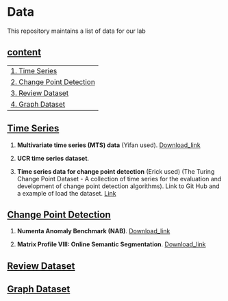 # Data

This repository maintains a list of data for our lab

## [content](#content)

<table>
<tr><td colspan="2"><a href="#Time-Series">1. Time Series</a></td></tr> 
<tr><td colspan="2"><a href="#Time-Series">2. Change Point Detection </a></td></tr> 
<tr><td colspan="2"><a href="#Review-Dataset">3. Review Dataset</a></td></tr> 
<tr><td colspan="2"><a href="#Graph-Dataset">4. Graph Dataset</a></td></tr> 
</table>

## [Time Series](#content)
1. **Multivariate time series (MTS) data** (Yifan used). [Download_link](https://www.cs.nmsu.edu/kddlab/data/time_series/mts_data/)

1. **UCR time series dataset**.

1. **Time series data for change point detection** (Erick used) (The Turing Change Point Dataset - A collection of time series for the evaluation and development of change point detection algorithms). Link to Git Hub and a example of load the dataset. [Link](https://github.com/alan-turing-institute/TCPD)

## [Change Point Detection](#content)

1. **Numenta Anomaly Benchmark (NAB)**. [Download_link](https://github.com/numenta/NAB/tree/master/data)

1. **Matrix Profile VIII: Online Semantic Segmentation**. [Download_link](https://sites.google.com/site/onlinesemanticsegmentation/) 

## [Review Dataset](#content)


## [Graph Dataset](#content)
